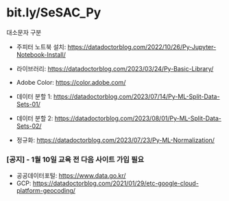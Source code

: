 # bit.ly/SeSAC_Py
대소문자 구분

* 주피터 노트북 설치: https://datadoctorblog.com/2022/10/26/Py-Jupyter-Notebook-Install/
* 라이브러리: https://datadoctorblog.com/2023/03/24/Py-Basic-Library/  
* Adobe Color: https://color.adobe.com/  

* 데이터 분할 1: https://datadoctorblog.com/2023/07/14/Py-ML-Split-Data-Sets-01/  
* 데이터 분할 2: https://datadoctorblog.com/2023/08/01/Py-ML-Split-Data-Sets-02/  
* 정규화: https://datadoctorblog.com/2023/07/23/Py-ML-Normalization/  


### \[공지\] - 1월 10일 교육 전 다음 사이트 가입 필요
* 공공데이터포털: https://www.data.go.kr/
* GCP: https://datadoctorblog.com/2021/01/29/etc-google-cloud-platform-geocoding/

